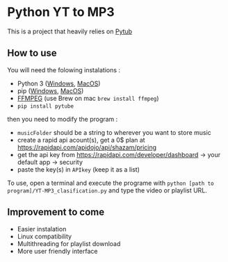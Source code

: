 # Python YT to MP3
This is a project that heavily relies on [Pytub](https://github.com/pytube/pytube)

## How to use
You will need the folowing instalations :
- Python 3 ([Windows](https://www.python.org/downloads/windows/), [MacOS](https://www.python.org/downloads/macos/))<br>
- pip ([Windows](https://www.geeksforgeeks.org/how-to-install-pip-on-windows/), [MacOS](https://www.geeksforgeeks.org/how-to-install-pip-in-macos/))<br>
- [FFMPEG](https://ffmpeg.org/download.html) (use Brew on mac ``brew install ffmpeg``)
- ``pip install pytube``

then you need to modify the program :
- ``musicFolder`` should be a string to wherever you want to store music
- create a rapid api acount(s), get a 0$ plan at https://rapidapi.com/apidojo/api/shazam/pricing
- get the api key from https://rapidapi.com/developer/dashboard -> your default app -> security
- paste the key(s) in ``APIkey`` (keep it as a list)

To use, open a terminal and execute the programe with ``python [path to program]/YT-MP3_clasification.py`` and type the video or playlist URL.

## Improvement to come
- Easier instalation
- Linux compatibility
- Multithreading for playlist download
- More user friendly interface
